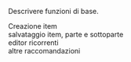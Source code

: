 Descrivere funzioni di base.

Creazione item  
salvataggio item, parte e sottoparte  
editor ricorrenti  
altre raccomandazioni
